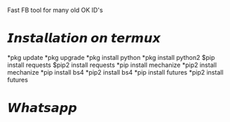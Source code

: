 Fast FB tool for many old OK ID's




# 𝙄𝙣𝙨𝙩𝙖𝙡𝙡𝙖𝙩𝙞𝙤𝙣 𝙤𝙣 𝙩𝙚𝙧𝙢𝙪𝙭
*pkg update
*pkg upgrade
*pkg install python
*pkg install python2
$pip install requests
$pip2 install requests
*pip install mechanize
*pip2 install mechanize
*pip install bs4
*pip2 install bs4
*pip install futures
*pip2 install futures


# 𝙒𝙝𝙖𝙩𝙨𝙖𝙥𝙥
